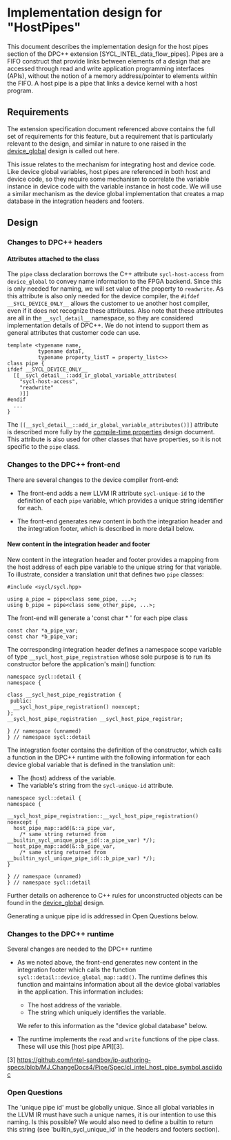 # Implementation design for "HostPipes"

This document describes the implementation design for the host pipes section
of the DPC++ extension [SYCL_INTEL_data_flow_pipes]. Pipes are a FIFO construct 
that provide links between elements of a design that are accessed through read 
and write application programming interfaces (APIs), without the notion of a
memory address/pointer to elements within the FIFO. A host pipe is a pipe that 
links a device kernel with a host program.

## Requirements

The extension specification document referenced above contains the full set of
requirements for this feature, but a requirement that is particularly
relevant to the design, and similar in nature to one raised in the [device_global][2]
design is called out here.

This issue relates to the mechanism for integrating host and device code.
Like device global variables, host pipes are referenced in both
host and device code, so they require some mechanism to correlate the variable
instance in device code with the variable instance in host code. We will use
a similar mechanism as the device global implementation that creates a map
database in the integration headers and footers.

## Design

### Changes to DPC++ headers

#### Attributes attached to the class

The `pipe` class declaration borrows the C++ attribute `sycl-host-access` from 
`device_global` to convey name information to the FPGA backend. Since this
is only needed for naming, we will set value of the property to `readwrite`.
As this attribute is also only needed for the device compiler, the `#ifdef __SYCL_DEVICE_ONLY__` 
allows the customer to ue another host compiler, even if it does not recognize these attributes.
Also note that these attributes are all in the `__sycl_detail__` namespace, so
they are considered implementation details of DPC++.  We do not intend to
support them as general attributes that customer code can use.

```
template <typename name,
          typename dataT,
          typename property_listT = property_list<>>
class pipe {
ifdef __SYCL_DEVICE_ONLY__
  [[__sycl_detail__::add_ir_global_variable_attributes(
    "sycl-host-access",
    "readwrite"
    )]]
#endif
  ...
}
```
The `[[__sycl_detail__::add_ir_global_variable_attributes()]]` attribute is 
described more fully by the [compile-time properties][1] design 
document. This attribute is also used for other classes that have properties,
so it is not specific to the `pipe` class.

[1]: <CompileTimeProperties.md>

### Changes to the DPC++ front-end

There are several changes to the device compiler front-end:

* The front-end adds a new LLVM IR attribute `sycl-unique-id` to the definition
  of each `pipe` variable, which provides a unique string identifier
  for each.

* The front-end generates new content in both the integration header and the
  integration footer, which is described in more detail below.

#### New content in the integration header and footer

New content in the integration header and footer provides a mapping from the
host address of each pipe variable to the unique string for that
variable. To illustrate, consider a translation unit that defines two
`pipe` classes:

```
#include <sycl/sycl.hpp>

using a_pipe = pipe<class some_pipe, ...>;
using b_pipe = pipe<class some_other_pipe, ...>;

```

The front-end will generate a 'const char * ' for each pipe class

```
const char *a_pipe_var;
const char *b_pipe_var;
```

The corresponding integration header defines a namespace scope variable of type
`__sycl_host_pipe_registration` whose sole purpose is to run its
constructor before the application's main() function:

```
namespace sycl::detail {
namespace {

class __sycl_host_pipe_registration {
 public:
  __sycl_host_pipe_registration() noexcept;
};
__sycl_host_pipe_registration __sycl_host_pipe_registrar;

} // namespace (unnamed)
} // namespace sycl::detail
```

The integration footer contains the definition of the constructor, which calls
a function in the DPC++ runtime with the following information for each device
global variable that is defined in the translation unit:

* The (host) address of the variable.
* The variable's string from the `sycl-unique-id` attribute.

```
namespace sycl::detail {
namespace {

__sycl_host_pipe_registration::__sycl_host_pipe_registration() noexcept {
  host_pipe_map::add(&::a_pipe_var,
    /* same string returned from __builtin_sycl_unique_pipe_id(::a_pipe_var) */);
  host_pipe_map::add(&::b_pipe_var,
    /* same string returned from __builtin_sycl_unique_pipe_id(::b_pipe_var) */);
}

} // namespace (unnamed)
} // namespace sycl::detail
```

Further details on adherence to C++ rules for unconstructed objects can be found
in the [device_global][2] design.

[2]: <DeviceGlobal.md>

Generating a unique pipe id is addressed in Open Questions below.

### Changes to the DPC++ runtime

Several changes are needed to the DPC++ runtime

* As we noted above, the front-end generates new content in the integration
  footer which calls the function `sycl::detail::device_global_map::add()`.
  The runtime defines this function and maintains information about all the
  device global variables in the application.  This information includes:

  - The host address of the variable.
  - The string which uniquely identifies the variable.

  We refer to this information as the "device global database" below.

* The runtime implements the `read` and `write` functions of the pipe 
  class. These will use this [host pipe API][3].
  
[3] https://github.com/intel-sandbox/ip-authoring-specs/blob/MJ_ChangeDocs4/Pipe/Spec/cl_intel_host_pipe_symbol.asciidoc

### Open Questions

The 'unique pipe id' must be globally unique. Since all global variables in 
the LLVM IR must have such a unique names, it is our intention to use this
naming. Is this possible? We would also need to define a builtin to return
this string (see 'builtin_sycl_unique_id' in the headers and footers section).


